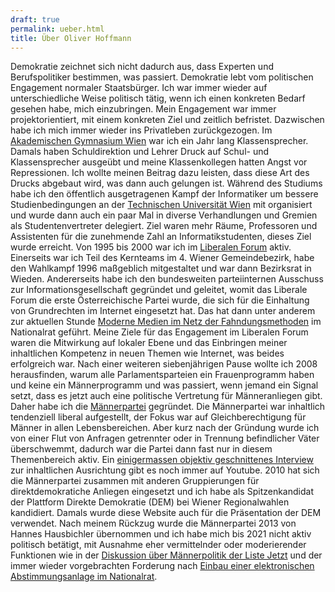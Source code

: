 ```yaml
---
draft: true
permalink: ueber.html
title: Über Oliver Hoffmann
---
```


Demokratie zeichnet sich nicht dadurch aus, dass Experten und Berufspolitiker bestimmen, was passiert. Demokratie lebt vom politischen Engagement normaler Staatsbürger. Ich war immer wieder auf unterschiedliche Weise politisch tätig, wenn ich einen konkreten Bedarf gesehen habe, mich einzubringen. Mein Engagement war immer projektorientiert, mit einem konkreten Ziel und zeitlich befristet. Dazwischen habe ich mich immer wieder ins Privatleben zurückgezogen. Im [Akademischen Gymnasium Wien](http://www.akg-wien.at) war ich ein Jahr lang Klassensprecher. Damals haben Schuldirektion und Lehrer Druck auf Schul- und Klassensprecher ausgeübt und meine Klassenkollegen hatten Angst vor Repressionen. Ich wollte meinen Beitrag dazu leisten, dass diese Art des Drucks abgebaut wird, was dann auch gelungen ist. Während des Studiums habe ich den öffentlich ausgetragenen Kampf der Informatiker um bessere Studienbedingungen an der [Technischen Universität Wien](https://www.tuwien.at) mit organisiert und wurde dann auch ein paar Mal in diverse Verhandlungen und Gremien als Studentenvertreter delegiert. Ziel waren mehr Räume, Professoren und Assistenten für die zunehmende Zahl an Informatikstudenten, dieses Ziel wurde erreicht. Von 1995 bis 2000 war ich im [Liberalen Forum](https://lif.at) aktiv. Einerseits war ich Teil des Kernteams im 4. Wiener Gemeindebezirk, habe den Wahlkampf 1996 maßgeblich mitgestaltet und war dann Bezirksrat in Wieden. Andererseits habe ich den bundesweiten parteiinternen Ausschuss zur Informationsgesellschaft gegründet und geleitet, womit das Liberale Forum die erste Österreichische Partei wurde, die sich für die Einhaltung von Grundrechten im Internet eingesetzt hat. Das hat dann unter anderem zur aktuellen Stunde [Moderne Medien im Netz der Fahndungsmethoden](https://www.parlament.gv.at/PAKT/VHG/XX/AS/AS_00015/index.shtml) im Nationalrat geführt. Meine Ziele für das Engagement im Liberalen Forum waren die Mitwirkung auf lokaler Ebene und das Einbringen meiner inhaltlichen Kompetenz in neuen Themen wie Internet, was beides erfolgreich war. Nach einer weiteren siebenjährigen Pause wollte ich 2008 herausfinden, warum alle Parlamentsparteien ein Frauenprogramm haben und keine ein Männerprogramm und was passiert, wenn jemand ein Signal setzt, dass es jetzt auch eine politische Vertretung für Männeranliegen gibt. Daher habe ich die [Männerpartei](https://www.maennerpartei.at) gegründet. Die Männerpartei war inhaltlich tendenziell liberal aufgestellt, der Fokus war auf Gleichberechtigung für Männer in allen Lebensbereichen. Aber kurz nach der Gründung wurde ich von einer Flut von Anfragen getrennter oder in Trennung befindlicher Väter überschwemmt, dadurch war die Partei dann fast nur in diesem Themenbereich aktiv. Ein [einigermassen objektiv geschnittenes Interview](https://www.youtube.com/watch?v=qmAOp2Ek09U) zur inhaltlichen Ausrichtung gibt es noch immer auf Youtube. 2010 hat sich die Männerpartei zusammen mit anderen Gruppierungen für direktdemokratiche Anliegen eingesetzt und ich habe als Spitzenkandidat der Plattform Direkte Demokratie (DEM) bei Wiener Regionalwahlen kandidiert. Damals wurde diese Website auch für die Präsentation der DEM verwendet. Nach meinem Rückzug wurde die Männerpartei 2013 von Hannes Hausbichler übernommen und ich habe mich bis 2021 nicht aktiv politisch betätigt, mit Ausnahme eher vermittelnder oder moderierender Funktionen wie in der [Diskussion über Männerpolitik der Liste Jetzt](https://www.youtube.com/watch?v=Pwv0kfLmTdc&list=PLU-RiHpaJLRxZJJi64uzaxsXrDDtJ0v35) und der immer wieder vorgebrachten Forderung nach [Einbau einer elektronischen Abstimmungsanlage im Nationalrat](https://demokratie21.at/podcast-hoffmann/).
